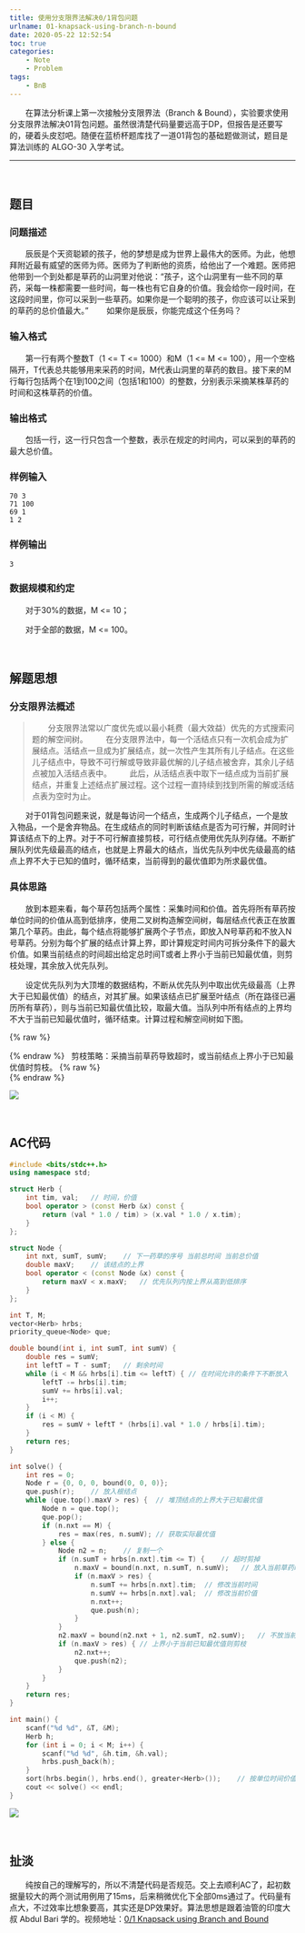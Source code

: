 ```yaml
---
title: 使用分支限界法解决0/1背包问题
urlname: 01-knapsack-using-branch-n-bound
date: 2020-05-22 12:52:54
toc: true
categories:
    - Note
    - Problem
tags:
    - BnB
---
```


&emsp;&emsp;在算法分析课上第一次接触分支限界法（Branch & Bound），实验要求使用分支限界法解决01背包问题。虽然很清楚代码量要远高于DP，但报告是还要写的，硬着头皮怼吧。随便在蓝桥杯题库找了一道01背包的基础题做测试，题目是算法训练的 ALGO-30 入学考试。

<!--more-->

---
<br>

## 题目

### 问题描述

&emsp;&emsp;辰辰是个天资聪颖的孩子，他的梦想是成为世界上最伟大的医师。为此，他想拜附近最有威望的医师为师。医师为了判断他的资质，给他出了一个难题。医师把他带到一个到处都是草药的山洞里对他说：“孩子，这个山洞里有一些不同的草药，采每一株都需要一些时间，每一株也有它自身的价值。我会给你一段时间，在这段时间里，你可以采到一些草药。如果你是一个聪明的孩子，你应该可以让采到的草药的总价值最大。”
&emsp;&emsp;如果你是辰辰，你能完成这个任务吗？

### 输入格式

&emsp;&emsp;第一行有两个整数T（1 <= T <= 1000）和M（1 <= M <= 100），用一个空格隔开，T代表总共能够用来采药的时间，M代表山洞里的草药的数目。接下来的M行每行包括两个在1到100之间（包括1和100）的整数，分别表示采摘某株草药的时间和这株草药的价值。

### 输出格式

&emsp;&emsp;包括一行，这一行只包含一个整数，表示在规定的时间内，可以采到的草药的最大总价值。

### 样例输入

```
70 3
71 100
69 1
1 2
```

### 样例输出

```
3
```

### 数据规模和约定

&emsp;&emsp;对于30%的数据，M <= 10；

&emsp;&emsp;对于全部的数据，M <= 100。

<br>

## 解题思想

### 分支限界法概述

>&emsp;&emsp;分支限界法常以广度优先或以最小耗费（最大效益）优先的方式搜索问题的解空间树。
&emsp;&emsp;在分支限界法中，每一个活结点只有一次机会成为扩展结点。活结点一旦成为扩展结点，就一次性产生其所有儿子结点。在这些儿子结点中，导致不可行解或导致非最优解的儿子结点被舍弃，其余儿子结点被加入活结点表中。
&emsp;&emsp;此后，从活结点表中取下一结点成为当前扩展结点，并重复上述结点扩展过程。这个过程一直持续到找到所需的解或活结点表为空时为止。

&emsp;&emsp;对于01背包问题来说，就是每访问一个结点，生成两个儿子结点，一个是放入物品，一个是舍弃物品。在生成结点的同时判断该结点是否为可行解，并同时计算该结点下的上界。对于不可行解直接剪枝，可行结点使用优先队列存储。不断扩展队列优先级最高的结点，也就是上界最大的结点，当优先队列中优先级最高的结点上界不大于已知的值时，循环结束，当前得到的最优值即为所求最优值。

### 具体思路

&emsp;&emsp;放到本题来看，每个草药包括两个属性：采集时间和价值。首先将所有草药按单位时间的价值从高到低排序，使用二叉树构造解空间树，每层结点代表正在放置第几个草药。由此，每个结点将能够扩展两个子节点，即放入N号草药和不放入N号草药。分别为每个扩展的结点计算上界，即计算规定时间内可拆分条件下的最大价值。如果当前结点的时间超出给定总时间T或者上界小于当前已知最优值，则剪枝处理，其余放入优先队列。

&emsp;&emsp;设定优先队列为大顶堆的数据结构，不断从优先队列中取出优先级最高（上界大于已知最优值）的结点，对其扩展。如果该结点已扩展至叶结点（所在路径已遍历所有草药），则与当前已知最优值比较，取最大值。当队列中所有结点的上界均不大于当前已知最优值时，循环结束。计算过程和解空间树如下图。

{% raw %}<article class="message is-info"><div class="message-body">{% endraw %}
<span class="icon"><i class="fas fa-lightbulb mr-2"></i></span>&nbsp;&nbsp;剪枝策略：采摘当前草药导致超时，或当前结点上界小于已知最优值时剪枝。
{% raw %}</div></article>{% endraw %}

![](https://cdn.jsdelivr.net/gh/kainzhang/kz-img/blog/20/05/22/200522-2.jpg)

<br>

## AC代码

``` cpp
#include <bits/stdc++.h>
using namespace std;

struct Herb {
    int tim, val;   // 时间，价值
    bool operator > (const Herb &x) const {
        return (val * 1.0 / tim) > (x.val * 1.0 / x.tim);
    }
};

struct Node {
    int nxt, sumT, sumV;    // 下一药草的序号 当前总时间 当前总价值
    double maxV;    // 该结点的上界
    bool operator < (const Node &x) const {
        return maxV < x.maxV;   // 优先队列内按上界从高到低排序
    }
};

int T, M;
vector<Herb> hrbs;
priority_queue<Node> que;

double bound(int i, int sumT, int sumV) {
    double res = sumV;
    int leftT = T - sumT;   // 剩余时间
    while (i < M && hrbs[i].tim <= leftT) { // 在时间允许的条件下不断放入
        leftT -= hrbs[i].tim;
        sumV += hrbs[i].val;
        i++;
    }
    if (i < M) {
        res = sumV + leftT * (hrbs[i].val * 1.0 / hrbs[i].tim);
    }
    return res;
}

int solve() {
    int res = 0;
    Node r = {0, 0, 0, bound(0, 0, 0)};
    que.push(r);    // 放入根结点
    while (que.top().maxV > res) {  // 堆顶结点的上界大于已知最优值
        Node n = que.top();
        que.pop();
        if (n.nxt == M) {
            res = max(res, n.sumV); // 获取实际最优值
        } else {
            Node n2 = n;    // 复制一个
            if (n.sumT + hrbs[n.nxt].tim <= T) {    // 超时剪掉
                n.maxV = bound(n.nxt, n.sumT, n.sumV);   // 放入当前草药时的上界
                if (n.maxV > res) {
                    n.sumT += hrbs[n.nxt].tim;  // 修改当前时间
                    n.sumV += hrbs[n.nxt].val;  // 修改当前价值
                    n.nxt++;
                    que.push(n);
                }
            }
            n2.maxV = bound(n2.nxt + 1, n2.sumT, n2.sumV);   // 不放当前草药时的上界
            if (n.maxV > res) { // 上界小于当前已知最优值则剪枝
                n2.nxt++;
                que.push(n2);
            }
        }
    }
    return res;
}

int main() {
    scanf("%d %d", &T, &M);
    Herb h;
    for (int i = 0; i < M; i++) {
        scanf("%d %d", &h.tim, &h.val);
        hrbs.push_back(h);
    }
    sort(hrbs.begin(), hrbs.end(), greater<Herb>());    // 按单位时间价值排序
    cout << solve() << endl;
}
```

![](https://cdn.jsdelivr.net/gh/kainzhang/kz-img/blog/20/05/22/200522-2.png)

<br>

## 扯淡

&emsp;&emsp;纯按自己的理解写的，所以不清楚代码是否规范。交上去顺利AC了，起初数据量较大的两个测试用例用了15ms，后来稍微优化下全部0ms通过了。代码量有点大，不过效率比想象要高，其实还是DP效果好。算法思想是跟着油管的印度大叔 Abdul Bari 学的。视频地址：[0/1 Knapsack using Branch and Bound](https://youtu.be/yV1d-b_NeK8 "0/1 Knapsack using Branch and Bound")